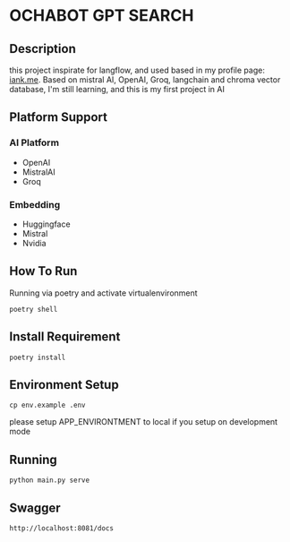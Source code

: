# OCHABOT GPT SEARCH
## Description
this project inspirate for langflow, and used based in my profile page: [iank.me](https://iank.me).
Based on mistral AI, OpenAI, Groq, langchain and chroma vector database, I'm still learning, and this is my first project in AI

## Platform Support

### AI Platform
- OpenAI
- MistralAI
- Groq

### Embedding
- Huggingface
- Mistral
- Nvidia

## How To Run
Running via poetry and activate virtualenvironment
```
poetry shell
```

## Install Requirement
```
poetry install
```

## Environment Setup
```
cp env.example .env
```
please setup APP_ENVIRONTMENT to local if you setup on development mode

## Running 
```
python main.py serve
```

## Swagger
```
http://localhost:8081/docs
```
